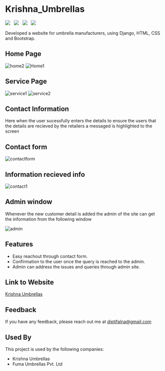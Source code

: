 # Krishna_Umbrellas 
<img src="https://img.shields.io/badge/Build-Django-f39f37">  &nbsp; <img src="https://img.shields.io/badge/Build-HTML-coral">  &nbsp; <img src="https://img.shields.io/badge/Build-CSS-lightblue"> &nbsp; <img src="https://img.shields.io/badge/Build-Bootstrap-blue">


Developed a website for umbrella manufacturers, using Django, HTML, CSS and Bootstrap.

## Home Page
![home2](https://user-images.githubusercontent.com/75442473/182093670-4c0ec9f1-036d-4ce6-9621-1572b6242e23.png)
![Home1](https://user-images.githubusercontent.com/75442473/182092610-5b721a5d-116a-42bb-a024-80cb65965463.png)


## Service Page
![service1](https://user-images.githubusercontent.com/75442473/182093770-81389533-1290-475d-883f-03e7824b7c98.png)
![service2](https://user-images.githubusercontent.com/75442473/182093910-237b361b-2301-432e-8586-4e480c4fe2b3.png)


## Contact Information
Here when the user sucessfully enters the details to ensure the users that the details are recieved by the retailers a messaged is highlighted to the screen

## Contact form
![contactform](https://user-images.githubusercontent.com/75442473/182092857-5b696924-e9de-4db0-b976-0d57e2856f6d.png)

## Information recieved info
![contact1](https://user-images.githubusercontent.com/75442473/182092928-9ca9d280-9f3e-400d-b5f8-b815fe6d76c3.png)

## Admin window
Whenever the new customer detail is added the admin of the site can get the information from the following window

![admin](https://user-images.githubusercontent.com/75442473/182093008-39b597e6-270f-48b1-84b4-c177e2621f76.png)


## Features

- Easy reachout through contact form. 
- Confirmation to the user once the query is reached to the admin.
- Admin can address the issues and queries through admin site.


## Link to Website
[Krishna Umbrellas](https://krishna-umbrella.herokuapp.com/)




## Feedback

If you have any feedback, please reach out me at diptifalna@gmail.com


## Used By

This project is used by the following companies:

- Krishna Umbrellas
- Fuma Umbrellas Pvt. Ltd


